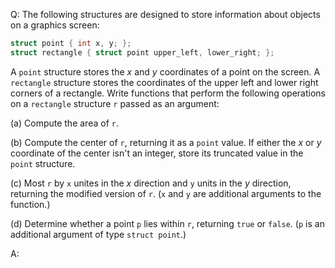 Q: The following structures are designed to store information about objects on a
graphics screen:

```c
struct point { int x, y; };
struct rectangle { struct point upper_left, lower_right; };
```

A `point` structure stores the $x$ and $y$ coordinates of a point on the screen.
A `rectangle` structure stores the coordinates of the upper left and lower right
corners of a rectangle. Write functions that perform the following operations on
a `rectangle` structure `r` passed as an argument:

(a) Compute the area of `r`.

(b) Compute the center of `r`, returning it as a `point` value. If either the
$x$ or $y$ coordinate of the center isn't an integer, store its truncated value
in the `point` structure.

(c) Most `r` by `x` unites in the $x$ direction and `y` units in the $y$
direction, returning the modified version of `r`. (`x` and `y` are additional
arguments to the function.)

(d) Determine whether a point `p` lies within `r`, returning `true` or `false`.
(`p` is an additional argument of type `struct point`.)

A:
